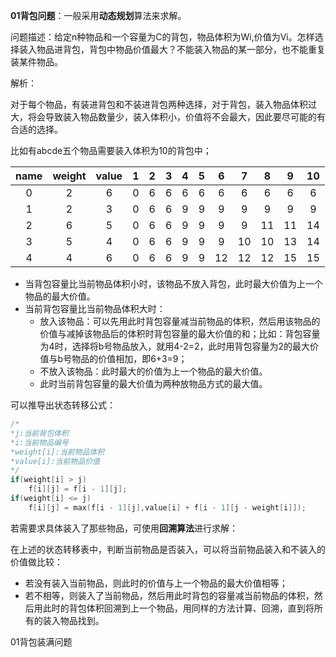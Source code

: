 **01背包问题**：一般采用**动态规划**算法来求解。

问题描述：给定n种物品和一个容量为C的背包，物品体积为Wi,价值为Vi。怎样选择装入物品进背包，背包中物品价值最大？不能装入物品的某一部分，也不能重复装某件物品。

解析：

对于每个物品，有装进背包和不装进背包两种选择，对于背包，装入物品体积过大，将会导致装入物品数量少，装入体积小，价值将不会最大，因此要尽可能的有合适的选择。

比如有abcde五个物品需要装入体积为10的背包中；

| name | weight | value |  1   |  2   |  3   |  4   |  5   |  6   |  7   |  8   |  9   |  10  |
| :--: | :----: | :---: | :--: | :--: | :--: | :--: | :--: | :--: | :--: | :--: | :--: | :--: |
|  0   |   2    |   6   |  0   |  6   |  6   |  6   |  6   |  6   |  6   |  6   |  6   |  6   |
|  1   |   2    |   3   |  0   |  6   |  6   |  9   |  9   |  9   |  9   |  9   |  9   |  9   |
|  2   |   6    |   5   |  0   |  6   |  6   |  9   |  9   |  9   |  9   |  11  |  11  |  14  |
|  3   |   5    |   4   |  0   |  6   |  6   |  9   |  9   |  9   |  10  |  10  |  13  |  14  |
|  4   |   4    |   6   |  0   |  6   |  6   |  9   |  9   |  12  |  12  |  12  |  15  |  15  |

- 当背包容量比当前物品体积小时，该物品不放入背包，此时最大价值为上一个物品的最大价值。
- 当前背包容量比当前物品体积大时：
  - 放入该物品：可以先用此时背包容量减当前物品的体积，然后用该物品的价值与减掉该物品后的体积时背包容量的最大价值的和；比如：背包容量为4时，选择将b号物品放入，就用4-2=2，此时用背包容量为2的最大价值与b号物品的价值相加，即6+3=9；
  - 不放入该物品：此时最大的价值为上一个物品的最大价值。
  - 此时当前背包容量的最大价值为两种放物品方式的最大值。


可以推导出状态转移公式：

```c
/*
*j:当前背包体积
*i:当前物品编号
*weight[i]:当前物品体积
*value[i]:当前物品价值
*/
if(weight[i] > j)
	f[i][j] = f[i - 1][j];
if(weight[i] <= j)
	f[i][j] = max(f[i - 1][j],value[i] + f[i - 1][j - weight[i]]);
```

若需要求具体装入了那些物品，可使用**回溯算法**进行求解：

在上述的状态转移表中，判断当前物品是否装入，可以将当前物品装入和不装入的价值做比较：

- 若没有装入当前物品，则此时的价值与上一个物品的最大价值相等；
- 若不相等，则装入了当前物品，然后用此时背包的容量减当前物品的体积，然后用此时的背包体积回溯到上一个物品，用同样的方法计算、回溯，直到将所有的装入物品找到。

01背包装满问题